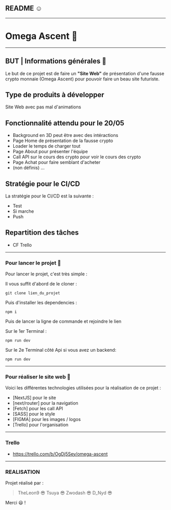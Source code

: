 ## README :relaxed:

--------------------------

# Omega Ascent :wave:

--------------------------

## BUT | Informations générales :raised_eyebrow:

Le but de ce projet est de faire un **"Site Web"** de présentation d'une fausse crypto monnaie (Omega Ascent) pour pouvoir faire un beau site futuriste.

## Type de produits à développer

Site Web avec pas mal d'animations

## Fonctionnalité attendu pour le 20/05
- Background en 3D peut être avec des intéractions
- Page Home de présentation de la fausse crypto
- Loader le temps de charger tout
- Page About pour présenter l'équipe
- Call API sur le cours des crypto pour voir le cours des crypto
- Page Achat pour faire semblant d'acheter
- (non définis) ...

## Stratégie pour le CI/CD

La stratégie pour le CI/CD est la suivante :

- Test
- Si marche
- Push

## Repartition des tâches 

- CF Trello 

--------------------------

### Pour lancer le projet :thinking:

Pour lancer le projet, c'est très simple :

Il vous suffit d'abord de le cloner :
```
git clone lien_du_projet
```

Puis d'installer les dependencies :
```
npm i
```

Puis de lancer la ligne de commande et rejoindre le lien

Sur le 1er Terminal :
```
npm run dev
```

Sur le 2e Terminal côté Api si vous avez un backend:
```
npm run dev
```
--------------------------

### Pour réaliser le site web :exploding_head:

Voici les différentes technologies utilisées pour la réalisation de ce projet :
* [NextJS] pour le site
* [next/router] pour la navigation
* [Fetch] pour les call API
* [SASS] pour le style
* [FIGMA] pour les images / logos
* [Trello] pour l'organisation

--------------------------

### Trello

* https://trello.com/b/OgDj5Sey/omega-ascent

--------------------------

### REALISATION

Projet réalisé par :

> TheLeon9 :sunglasses:
> Tsuya :sunglasses:
> Zwodash :sunglasses:
> D_Nyd :sunglasses:

Merci :smiley: !
